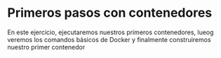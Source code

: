 # Primeros pasos con contenedores
En este ejercicio, ejecutaremos nuestros primeros contenedores, lueog
veremos los comandos básicos de Docker y finalmente construiremos nuestro primer
contenedor